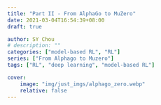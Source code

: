 ```yaml
---
title: "Part II - From AlphaGo to MuZero"
date: 2021-03-04T16:54:39+08:00
draft: true

author: SY Chou
# description: ""
categories: ["model-based RL", "RL"]
series: ["From Alphago to Muzero"]
tags: ["RL", "deep learning", "model-based RL"]

cover:
    image: "img/just_imgs/alphago_zero.webp"
    relative: false
---
```



